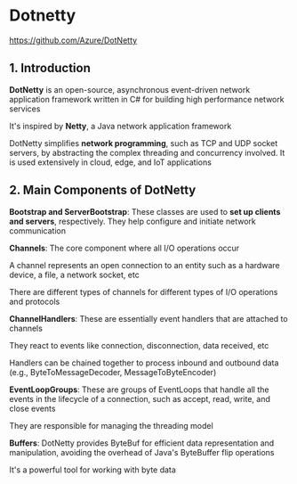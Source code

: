 # Dotnetty

https://github.com/Azure/DotNetty

## 1. Introduction

**DotNetty** is an open-source, asynchronous event-driven network application framework written in C# for building high performance network services

It's inspired by **Netty**, a Java network application framework

DotNetty simplifies **network programming**, such as TCP and UDP socket servers, by abstracting the complex threading and concurrency involved. It is used extensively in cloud, edge, and IoT applications

## 2. Main Components of DotNetty

**Bootstrap and ServerBootstrap**: These classes are used to **set up clients and servers**, respectively. They help configure and initiate network communication

**Channels**: The core component where all I/O operations occur

A channel represents an open connection to an entity such as a hardware device, a file, a network socket, etc

There are different types of channels for different types of I/O operations and protocols

**ChannelHandlers**: These are essentially event handlers that are attached to channels

They react to events like connection, disconnection, data received, etc

Handlers can be chained together to process inbound and outbound data (e.g., ByteToMessageDecoder, MessageToByteEncoder)

**EventLoopGroups**: These are groups of EventLoops that handle all the events in the lifecycle of a connection, such as accept, read, write, and close events

They are responsible for managing the threading model

**Buffers**: DotNetty provides ByteBuf for efficient data representation and manipulation, avoiding the overhead of Java's ByteBuffer flip operations

It's a powerful tool for working with byte data
